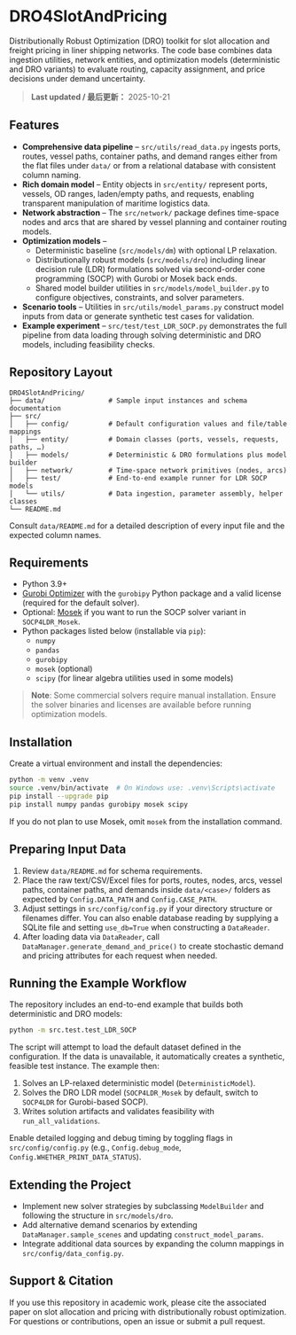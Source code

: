 # DRO4SlotAndPricing

Distributionally Robust Optimization (DRO) toolkit for slot allocation and freight pricing in liner shipping networks. The code base combines data ingestion utilities, network entities, and optimization models (deterministic and DRO variants) to evaluate routing, capacity assignment, and price decisions under demand uncertainty.

> **Last updated / 最后更新：** 2025-10-21

## Features

- **Comprehensive data pipeline** – `src/utils/read_data.py` ingests ports, routes, vessel paths, container paths, and demand ranges either from the flat files under `data/` or from a relational database with consistent column naming.
- **Rich domain model** – Entity objects in `src/entity/` represent ports, vessels, OD ranges, laden/empty paths, and requests, enabling transparent manipulation of maritime logistics data.
- **Network abstraction** – The `src/network/` package defines time-space nodes and arcs that are shared by vessel planning and container routing models.
- **Optimization models** –
  - Deterministic baseline (`src/models/dm`) with optional LP relaxation.
  - Distributionally robust models (`src/models/dro`) including linear decision rule (LDR) formulations solved via second-order cone programming (SOCP) with Gurobi or Mosek back ends.
  - Shared model builder utilities in `src/models/model_builder.py` to configure objectives, constraints, and solver parameters.
- **Scenario tools** – Utilities in `src/utils/model_params.py` construct model inputs from data or generate synthetic test cases for validation.
- **Example experiment** – `src/test/test_LDR_SOCP.py` demonstrates the full pipeline from data loading through solving deterministic and DRO models, including feasibility checks.

## Repository Layout

```
DRO4SlotAndPricing/
├── data/                # Sample input instances and schema documentation
├── src/
│   ├── config/          # Default configuration values and file/table mappings
│   ├── entity/          # Domain classes (ports, vessels, requests, paths, …)
│   ├── models/          # Deterministic & DRO formulations plus model builder
│   ├── network/         # Time-space network primitives (nodes, arcs)
│   ├── test/            # End-to-end example runner for LDR SOCP models
│   └── utils/           # Data ingestion, parameter assembly, helper classes
└── README.md
```

Consult `data/README.md` for a detailed description of every input file and the expected column names.

## Requirements

- Python 3.9+
- [Gurobi Optimizer](https://www.gurobi.com/) with the `gurobipy` Python package and a valid license (required for the default solver).
- Optional: [Mosek](https://www.mosek.com/) if you want to run the SOCP solver variant in `SOCP4LDR_Mosek`.
- Python packages listed below (installable via `pip`):
  - `numpy`
  - `pandas`
  - `gurobipy`
  - `mosek` (optional)
  - `scipy` (for linear algebra utilities used in some models)

> **Note**: Some commercial solvers require manual installation. Ensure the solver binaries and licenses are available before running optimization models.

## Installation

Create a virtual environment and install the dependencies:

```bash
python -m venv .venv
source .venv/bin/activate  # On Windows use: .venv\Scripts\activate
pip install --upgrade pip
pip install numpy pandas gurobipy mosek scipy
```

If you do not plan to use Mosek, omit `mosek` from the installation command.

## Preparing Input Data

1. Review `data/README.md` for schema requirements.
2. Place the raw text/CSV/Excel files for ports, routes, nodes, arcs, vessel paths, container paths, and demands inside `data/<case>/` folders as expected by `Config.DATA_PATH` and `Config.CASE_PATH`.
3. Adjust settings in `src/config/config.py` if your directory structure or filenames differ. You can also enable database reading by supplying a SQLite file and setting `use_db=True` when constructing a `DataReader`.
4. After loading data via `DataReader`, call `DataManager.generate_demand_and_price()` to create stochastic demand and pricing attributes for each request when needed.

## Running the Example Workflow

The repository includes an end-to-end example that builds both deterministic and DRO models:

```bash
python -m src.test.test_LDR_SOCP
```

The script will attempt to load the default dataset defined in the configuration. If the data is unavailable, it automatically creates a synthetic, feasible test instance. The example then:

1. Solves an LP-relaxed deterministic model (`DeterministicModel`).
2. Solves the DRO LDR model (`SOCP4LDR_Mosek` by default, switch to `SOCP4LDR` for Gurobi-based SOCP).
3. Writes solution artifacts and validates feasibility with `run_all_validations`.

Enable detailed logging and debug timing by toggling flags in `src/config/config.py` (e.g., `Config.debug_mode`, `Config.WHETHER_PRINT_DATA_STATUS`).

## Extending the Project

- Implement new solver strategies by subclassing `ModelBuilder` and following the structure in `src/models/dro`.
- Add alternative demand scenarios by extending `DataManager.sample_scenes` and updating `construct_model_params`.
- Integrate additional data sources by expanding the column mappings in `src/config/data_config.py`.

## Support & Citation

If you use this repository in academic work, please cite the associated paper on slot allocation and pricing with distributionally robust optimization. For questions or contributions, open an issue or submit a pull request.
